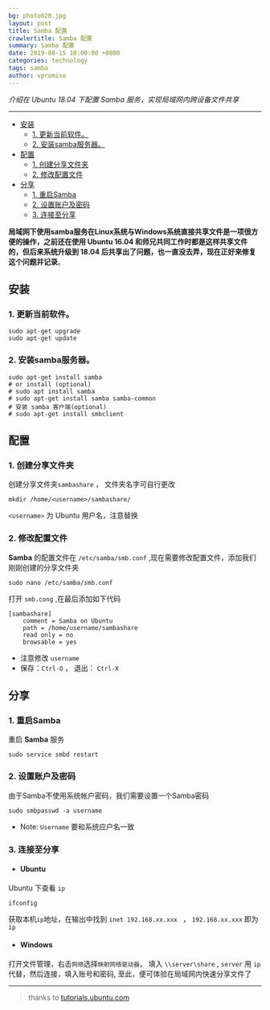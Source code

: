 ```yaml
---
bg: photo020.jpg
layout: post
title: Samba 配置
crawlertitle: Samba 配置
summary: Samba 配置
date: 2019-08-15 10:00:00 +0800
categories: technology
tags: samba
author: vpromise
---
```


*介绍在 Ubuntu 18.04 下配置 Samba 服务，实现局域网内跨设备文件共享*

---

- [安装](#安装)
  - [1. 更新当前软件。](#1-更新当前软件)
  - [2. 安装samba服务器。](#2-安装samba服务器)
- [配置](#配置)
  - [1. 创建分享文件夹](#1-创建分享文件夹)
  - [2. 修改配置文件](#2-修改配置文件)
- [分享](#分享)
  - [1. 重启Samba](#1-重启samba)
  - [2. 设置账户及密码](#2-设置账户及密码)
  - [3. 连接至分享](#3-连接至分享)

**局域网下使用samba服务在Linux系统与Windows系统直接共享文件是一项很方便的操作，之前还在使用 Ubuntu 16.04 和师兄共同工作时都是这样共享文件的，但后来系统升级到 18.04 后共享出了问题，也一直没去弄，现在正好来修复这个问题并记录**。

## 安装

### 1. 更新当前软件。

```
sudo apt-get upgrade  
sudo apt-get update  
```

### 2. 安装samba服务器。 

```
sudo apt-get install samba
# or install (optional)
# sudo apt install samba
# sudo apt-get install samba samba-common
# 安装 samba 客户端(optional)
# sudo apt-get install smbclient 
```


## 配置

### 1. 创建分享文件夹

创建分享文件夹`sambashare` ， 文件夹名字可自行更改

```
mkdir /home/<username>/sambashare/
```
`<username>` 为 Ubuntu 用户名，注意替换

### 2. 修改配置文件

**Samba** 的配置文件在 `/etc/samba/smb.conf` ,现在需要修改配置文件，添加我们刚刚创建的分享文件夹
```
sudo nano /etc/samba/smb.conf
```
打开 `smb.cong` ,在最后添加如下代码
```
[sambashare]
    comment = Samba on Ubuntu
    path = /home/username/sambashare
    read only = no
    browsable = yes
```
- 注意修改 `username` 
- 保存：`Ctrl-O` ， 退出： `Ctrl-X`
  
## 分享

### 1. 重启Samba
重启 **Samba** 服务
```
sudo service smbd restart
```

### 2. 设置账户及密码
由于Samba不使用系统帐户密码，我们需要设置一个Samba密码
```
sudo smbpasswd -a username
```
- Note: `Username` 要和系统应户名一致

### 3. 连接至分享

- #### Ubuntu
Ubuntu 下查看 `ip`
```
ifconfig
```
获取本机`ip`地址，在输出中找到 `inet 192.168.xx.xxx ` ， `192.168.xx.xxx` 即为`ip`

- #### Windows
打开文件管理，右击`网络`选择`映射网络驱动器`， 填入 `\\server\share` , `server` 用 `ip` 代替，然后连接，填入账号和密码, 至此，便可体验在局域网内快速分享文件了



---
> thanks to [tutorials.ubuntu.com](https://tutorials.ubuntu.com/tutorial/install-and-configure-samba#0)